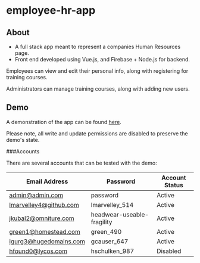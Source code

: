 # employee-hr-app

## About

- A full stack app meant to represent a companies Human Resources page.
- Front end developed using Vue.js, and Firebase + Node.js for backend.

Employees can view and edit their personal info, along with registering for training courses.

Administrators can manage training courses, along with adding new users.

## Demo

A demonstration of the app can be found [here](https://www.example.com).

Please note, all write and update permissions are disabled to preserve the demo's state.

###Accounts

There are several accounts that can be tested with the demo:

| Email Address | Password | Account Status |
| ----------- | ----------- | ------------  |
| admin@admin.com |  password | Active |
| lmarvelley4@github.com |  lmarvelley_514 | Active |
| jkubal2@omniture.com | headwear-useable-fragility | Active |
| green1@homestead.com | green_490 | Active |
| igurg3@hugedomains.com | gcauser_647 | Active |
| hfound0@lycos.com | hschulken_987 | Disabled |
